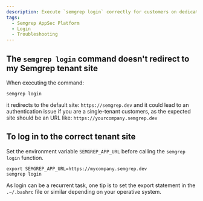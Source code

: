 ```yaml
---
description: Execute `semgrep login` correctly for customers on dedicated tenants.
tags:
  - Semgrep AppSec Platform
  - Login
  - Troubleshooting
---
```




## The `semgrep login` command doesn't redirect to my Semgrep tenant site

When executing the command: 
```console
semgrep login
```
it redirects to the default site: `https://semgrep.dev` and it could lead to an authentication issue if you are a single-tenant customers, as the expected site should be an URL like: `https://yourcompany.semgrep.dev`


## To log in to the correct tenant site

Set the environment variable `SEMGREP_APP_URL` before calling the `semgrep login` function.
```console
export SEMGREP_APP_URL=https://mycompany.semgrep.dev
semgrep login
```
As login can be a recurrent task, one tip is to set the export statement in the `.~/.bashrc` file or similar depending on your operative system.
